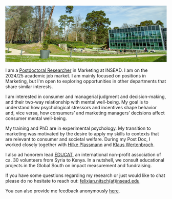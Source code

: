 
![INSEAD](/images/header.jpg)

I am a [Postdoctoral Researcher](https://www.insead.edu/faculty-research/faculty/felix-jan-nitsch) in Marketing at INSEAD. I am on the 2024/25 academic job market. I am mainly focused on positions in Marketing, but I'm open to exploring opportunities in other departments that share similar interests.

I am interested in consumer and managerial judgment and decision-making, and their two-way relationship with mental well-being. My goal is to understand how psychological stressors and incentives shape behavior and, vice versa, how consumers’ and marketing managers’ decisions affect consumer mental well-being.

My training and PhD are in experimental psychology. My transition to marketing was motivated by the desire to apply my skills to contexts that are relevant to consumer and societal welfare. During my Post Doc, I worked closely together with [Hilke Plassmann](https://www.insead.edu/faculty-research/faculty/hilke-plassmann) and [Klaus Wertenbroch](https://www.insead.edu/faculty-research/faculty/klaus-wertenbroch).

I also ad honorem lead [EDUCAT](https://www.educatgermany.com), an international non-profit association of ca. 30 volunteers from Syria to Kenya. In a nutshell, we consult educational projects in the Global South on impact measurement and fundraising.

If you have some questions regarding my research or just would like to chat please do no hesitate to reach out: [felixjan.nitsch(at)insead.edu](mailto:felixjan.nitsch@insead.edu)

You can also provide me feedback anonymously [here](https://www.admonymous.co/nitschfj).